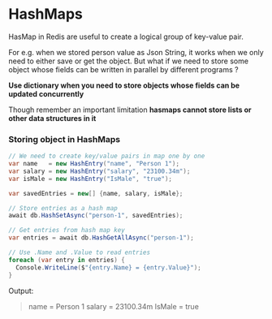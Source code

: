# HashMaps

HasMap in Redis are useful to create a logical group of key-value pair. 

For e.g. when we stored person value as Json String, it works when we only need to either save or get the object. But what if we need to store some object whose fields can be written in parallel by different programs ? 

**Use dictionary when you need to store objects whose fields can be updated concurrently**

Though remember an important limitation **hasmaps cannot store lists or other data structures in it**

### Storing object in HashMaps

```csharp
// We need to create key/value pairs in map one by one
var name   = new HashEntry("name", "Person 1");
var salary = new HashEntry("salary", "23100.34m");
var isMale = new HashEntry("IsMale", "true");

var savedEntries = new[] {name, salary, isMale};

// Store entries as a hash map
await db.HashSetAsync("person-1", savedEntries);

// Get entries from hash map key
var entries = await db.HashGetAllAsync("person-1");

// Use .Name and .Value to read entries
foreach (var entry in entries) {
  Console.WriteLine($"{entry.Name} = {entry.Value}");
}
```

Output: 

> name = Person 1
> salary = 23100.34m
> IsMale = true

